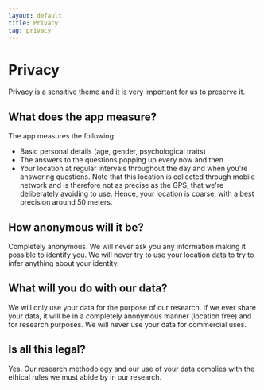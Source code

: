 ```yaml
---
layout: default
title: Privacy
tag: privacy
---
```


# Privacy

Privacy is a sensitive theme and it is very important for us to preserve it.

## What does the app measure?

The app measures the following:

* Basic personal details (age, gender, psychological traits)
* The answers to the questions popping up every now and then
* Your location at regular intervals throughout the day and when you're answering questions. Note that this location is collected through mobile network and is therefore not as precise as the GPS, that we're deliberately avoiding to use. Hence, your location is coarse, with a best precision around 50 meters.

## How anonymous will it be?

Completely anonymous. We will never ask you any information making it possible to identify you. We will never try to use your location data to try to infer anything about your identity.

## What will you do with our data?

We will only use your data for the purpose of our research. If we ever share your data, it will be in a completely anonymous manner (location free) and for research purposes. We will never use your data for commercial uses.

## Is all this legal?

Yes. Our research methodology and our use of your data complies with the ethical rules we must abide by in our research.
